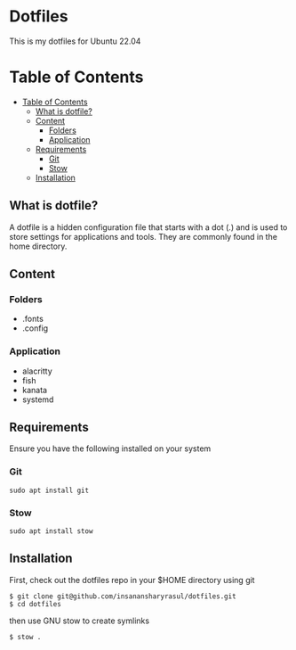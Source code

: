 <h1> Dotfiles </h1>

This is my dotfiles for Ubuntu 22.04


#  Table of Contents
- [Table of Contents](#table-of-contents)
  - [What is dotfile?](#what-is-dotfile)
  - [Content](#content)
    - [Folders](#folders)
    - [Application](#application)
  - [Requirements](#requirements)
    - [Git](#git)
    - [Stow](#stow)
  - [Installation](#installation)


## What is dotfile?

A dotfile is a hidden configuration file that starts with a dot (.) and is used to store settings for applications and tools. They are commonly found in the home directory. 

## Content

### Folders
- .fonts
- .config 
### Application
- alacritty
- fish
- kanata
- systemd

## Requirements

Ensure you have the following installed on your system

### Git

```
sudo apt install git
```

### Stow

```
sudo apt install stow
```

## Installation

First, check out the dotfiles repo in your $HOME directory using git

```
$ git clone git@github.com/insanansharyrasul/dotfiles.git
$ cd dotfiles
```

then use GNU stow to create symlinks

```
$ stow .
```